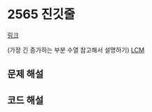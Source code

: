 # 2565 진깃줄

[링크](https://www.acmicpc.net/problem/2565)

(가장 긴 증가하는 부분 수열 참고해서 설명하기)
[LCM](../9251/README.md)

## 문제 해설

## 코드 해설
